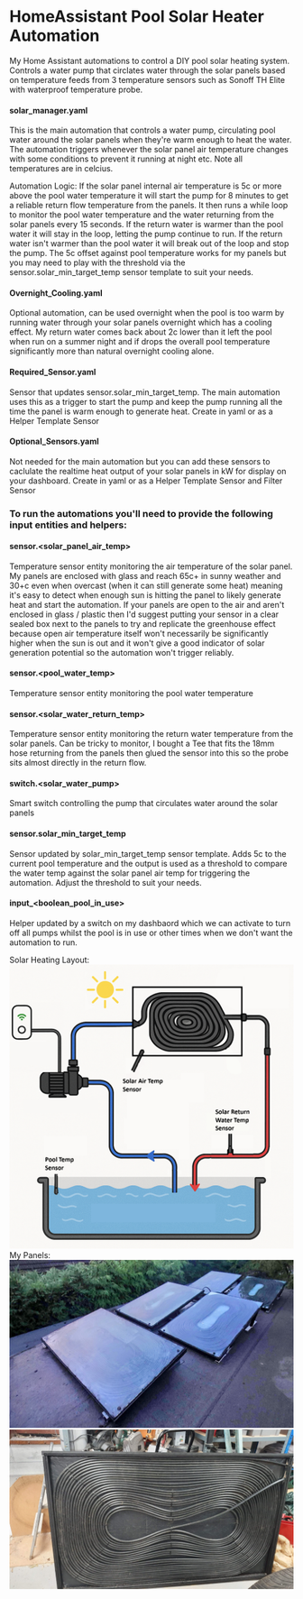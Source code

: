 # HomeAssistant Pool Solar Heater Automation
My Home Assistant automations to control a DIY pool solar heating system. Controls a water pump that circlates water through the solar panels based on temperature feeds from 3 temperature sensors such as Sonoff TH Elite with waterproof temperature probe.

#### **solar_manager.yaml** 
This is the main automation that controls a water pump, circulating pool water around the solar panels when they're warm enough to heat the water. The automation triggers whenever the solar panel air temperature changes with some conditions to prevent it running at night etc. Note all temperatures are in celcius.

Automation Logic: If the solar panel internal air temperature is 5c or more above the pool water temperature it will start the pump for 8 minutes to get a reliable return flow temperature from the panels. It then runs a while loop to monitor the pool water temperature and the water returning from the solar panels every 15 seconds. If the return water is warmer than the pool water it will stay in the loop, letting the pump continue to run. If the return water isn't warmer than the pool water it will break out of the loop and stop the pump. The 5c offset against pool temperature works for my panels but you may need to play with the threshold via the sensor.solar_min_target_temp sensor template to suit your needs.

#### **Overnight_Cooling.yaml**
Optional automation, can be used overnight when the pool is too warm by running water through your solar panels overnight which has a cooling effect. My return water comes back about 2c lower than it left the pool when run on a summer night and if drops the overall pool temperature significantly more than natural overnight cooling alone.

#### **Required_Sensor.yaml**
Sensor that updates sensor.solar_min_target_temp. The main automation uses this as a trigger to start the pump and keep the pump running all the time the panel is warm enough to generate heat. Create in yaml or as a Helper Template Sensor

#### **Optional_Sensors.yaml**
Not needed for the main automation but you can add these sensors to caclulate the realtime heat output of your solar panels in kW for display on your dashboard. Create in yaml or as a Helper Template Sensor and Filter Sensor



### **To run the automations you'll need to provide the following input entities and helpers:**

#### **sensor.<solar_panel_air_temp>**
Temperature sensor entity monitoring the air temperature of the solar panel. My panels are enclosed with glass and reach 65c+ in sunny weather and 30+c even when overcast (when it can still generate some heat) meaning it's easy to detect when enough sun is hitting the panel to likely generate heat and start the automation. If your panels are open to the air and aren't enclosed in glass / plastic then I'd suggest putting your sensor in a clear sealed box next to the panels to try and replicate the greenhouse effect because open air temperature itself won't necessarily be significantly higher when the sun is out and it won't give a good indicator of solar generation potential so the automation won't trigger reliably.

#### **sensor.<pool_water_temp>**
Temperature sensor entity monitoring the pool water temperature

#### **sensor.<solar_water_return_temp>**
Temperature sensor entity monitoring the return water temperature from the solar panels. Can be tricky to monitor, I bought a Tee that fits the 18mm hose returning from the panels then glued the sensor into this so the probe sits almost directly in the return flow.

#### **switch.<solar_water_pump>**
Smart switch controlling the pump that circulates water around the solar panels

#### **sensor.solar_min_target_temp**
Sensor updated by solar_min_target_temp sensor template. Adds 5c to the current pool temperature and the output is used as a threshold to compare the water temp against the solar panel air temp for triggering the automation. Adjust the threshold to suit your needs.

#### **input_<boolean_pool_in_use>**
Helper updated by a switch on my dashbaord which we can activate to turn off all pumps whilst the pool is in use or other times when we don't want the automation to run.

Solar Heating Layout:
![Solar Heating Diagram](https://github.com/LocobladeHA/HomeAssistant_Pool_Solar_Heater/blob/main/Solar%20Heater%20Layout.png)
My Panels:
![My Solar Panels](https://github.com/LocobladeHA/HomeAssistant_Pool_Solar_Heater/blob/main/MySolarPanels.jpg)
![PanelBuild](https://github.com/LocobladeHA/HomeAssistant_Pool_Solar_Heater/blob/main/PanelBuild.jpg)

